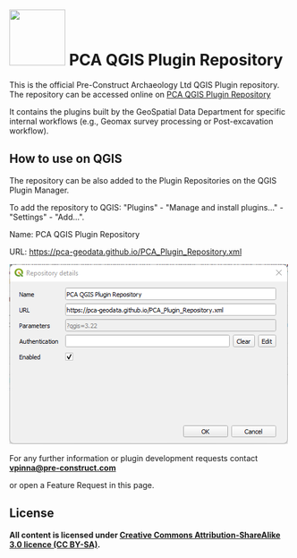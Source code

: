 



<h1><img src="/images/pca_logo_icon.jpg"  width="100" height="100"/>      PCA QGIS Plugin Repository</h1>



This is the official Pre-Construct Archaeology Ltd QGIS Plugin repository. 
The repository can be accessed online on  <a href="https://pca-geodata.github.io">PCA QGIS Plugin Repository</a></strong>

It contains the plugins built by the GeoSpatial Data Department for specific internal workflows (e.g., Geomax survey processing or Post-excavation workflow). 



## How to use on QGIS
The repository can be also added to the Plugin Repositories on the QGIS Plugin Manager.


To add the repository to QGIS: "Plugins" - "Manage and install plugins..." - "Settings" - "Add...".


<p>Name: PCA QGIS Plugin Repository</p>

URL: https://pca-geodata.github.io/PCA_Plugin_Repository.xml 


<img src="images/QGIS_repo_adding.png"/> 









For any further information or plugin development requests contact <a href = "mailto: abc@example.com"><strong>vpinna@pre-construct.com</strong></a></p> or open a Feature Request in this page.

## License
<strong>All content is licensed under <a href="https://creativecommons.org/licenses/by-sa/3.0/"> Creative Commons Attribution-ShareAlike 3.0 licence (CC BY-SA)</a>.<strong>




